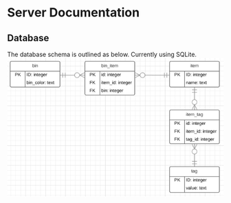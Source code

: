 # Server Documentation
## Database
The database schema is outlined as below. Currently using SQLite.
![Database Schema](../documentation/ERD_recyclable.PNG)